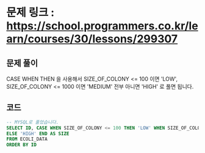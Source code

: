# 문제 링크 : https://school.programmers.co.kr/learn/courses/30/lessons/299307

## 문제 풀이 
CASE WHEN THEN 을 사용해서 SIZE_OF_COLONY <= 100 이면 'LOW', SIZE_OF_COLONY <= 1000 이면 'MEDIUM' 전부 아니면 'HIGH' 로 풀면 됩니다.<br/>


## 코드
```sql
-- MYSQL로 풀었습니다.
SELECT ID, CASE WHEN SIZE_OF_COLONY <= 100 THEN 'LOW' WHEN SIZE_OF_COLONY <= 1000 THEN 'MEDIUM'
ELSE 'HIGH' END AS SIZE
FROM ECOLI_DATA
ORDER BY ID
```